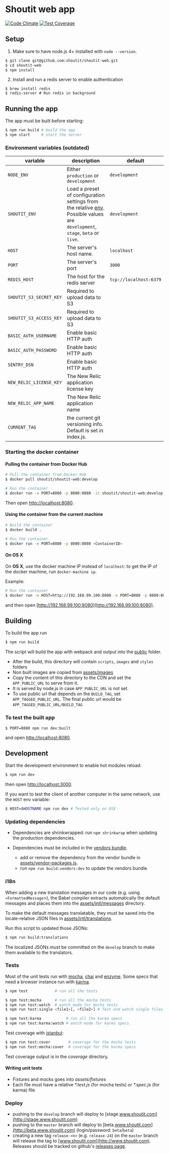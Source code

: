 # Shoutit web app

[![Code Climate](https://codeclimate.com/repos/56c5b6fcc2ad1f39dc002b07/badges/1b41af543e8e6c516c95/gpa.svg)](https://codeclimate.com/repos/56c5b6fcc2ad1f39dc002b07/feed) [![Test Coverage](https://codeclimate.com/repos/56c5b6fcc2ad1f39dc002b07/badges/1b41af543e8e6c516c95/coverage.svg)](https://codeclimate.com/repos/56c5b6fcc2ad1f39dc002b07/coverage)

## Setup

1. Make sure to have node.js 4+ installed with `node --version`.

```bash
$ git clone git@github.com:shoutit/shoutit-web.git
$ cd shoutit-web
$ npm install
```

2. Install and run a redis server to enable authentication

```
$ brew install redis
$ redis-server # Run redis in background
```

## Running the app

The app must be built before starting:

```bash
$ npm run build # build the app
$ npm start     # start the server
```

### Environment variables (outdated)

|variable|description|default|
|---|---|---|
|`NODE_ENV`|Either `production` or `development`|`development`|
|`SHOUTIT_ENV` |Load a preset of configuration settings from the relative [env](env). Possible values are `development`, `stage`, `beta` or `live`.|`development`|
|`HOST`|The server's host name.|`localhost`|
|`PORT`|The server's port|`3000`|
|`REDIS_HOST`|The host for the redis server|`tcp://localhost:6379`
|`SHOUTIT_S3_SECRET_KEY`|Required to upload data to S3||
|`SHOUTIT_S3_ACCESS_KEY`|Required to upload data to S3||
|`BASIC_AUTH_USERNAME`|Enable basic HTTP auth||
|`BASIC_AUTH_PASSWORD`|Enable basic HTTP auth||
|`SENTRY_DSN`|Enable basic HTTP auth||
|`NEW_RELIC_LICENSE_KEY`|The New Relic application license key||
|`NEW_RELIC_APP_NAME`|The New Relic application name||
|`CURRENT_TAG`| the current git versioning info. Default is set in index.js.||

### Starting the docker container

#### Pulling the container from Docker Hub

```bash
# Pull the container from Docker Hub
$ docker pull shoutit/shoutit-web:develop

# Run the container
$ docker run -e PORT=8080 -p 8080:8080 -it shoutit/shoutit-web:develop
```

Then open [http://localhost:8080](http://localhost:8080).

#### Using the container from the current machine

```bash
# Build the container
$ docker build .

# Run the container
$ docker run -e PORT=8080 -p 8080:8080 <ContainerID>
```

#### On OS X

On **OS X**, use the docker machine IP instead of `localhost`: to get the IP of the docker machine, run `docker-machine ip`.

Example:

```bash
# Run the container
$ docker run -e HOST=http://192.168.99.100:8080 -e PORT=8080 -p 8080:8080 -it shoutit/shoutit-web:develop
```

and then open [http://192.168.99.100:8080](http://192.168.99.100:8080).

## Building

To build the app run

```bash
$ npm run build
```

The script will build the app with webpack and output into the [public](public) folder.

* After the build, this directory will contain `scripts`, `images` and `styles` folders
* Non built images are copied from [assets/images](assets/images)
* Copy the content of this directory to the CDN and set the `APP_PUBLIC_URL` to serve from it.
* It is served by node.js in case `APP_PUBLIC_URL` is not set.
* To use public url that depends on the `BUILD_TAG`, set `APP_TAGGED_PUBLIC_URL`. The final public url would be `APP_TAGGED_PUBLIC_URL/BUILD_TAG`

### To test the built app

```
$ PORT=8080 npm run dev:built
```

and open [http://localhost:8080](http://localhost:8080).

## Development

Start the development environment to enable hot modules reload:

```bash
$ npm run dev
```

then open  [http://localhost:3000](http://localhost:3000).

If you want to test the client of another computer in the same network, use the `HOST` env variable:

```bash
$ HOST=$HOSTNAME npm run dev # Tested only on OSX
```

### Updating dependencies

* Dependencies are shrinkwrapped: run `npm shrinkwrap` when updating the production dependencies.

* Dependencies must be included in the [vendors bundle](assets/scripts/vendors.js).
  * add or remove the dependency from the vendor bundle in [assets/vendor-packages.js](assets/vendor-packages.js).
  * run `npm run build:vendors:dev` to update the vendors bundle.

### i18n

When adding a new translation messages in our code (e.g. using `<FormattedMessage`>), the Babel compiler extracts automatically the default messages and places them into the [assets/intl/messages](https://github.com/shoutit/shoutit-web/tree/develop/assets/intl/messages/app) directory. 

To make the default messages translatable, they must be saved into the locale-relative JSON files in   [assets/intl/translations](https://github.com/shoutit/shoutit-web/tree/develop/assets/intl/translations).

Run this script to updated those JSONs:

```bash
$ npm run build:translations
```

The localized JSONs *must* be committed on the `develop` branch to make them available to the translators.

### Tests

Most of the unit tests run with [mocha](http://mochajs.org), [chai](http://chaijs.com) and [enzyme](https://github.com/airbnb/enzyme).
Some specs that need a browser instance run with [karma](https://karma-runner.github.io).

```bash
$ npm test            # run all the tests

$ npm test:mocha      # run all the mocha tests
$ npm run test:watch  # watch mode for mocha tests
$ npm run test:single <file1>[, <file2>] # Test and watch single files with mocha

$ npm test:karma           # run all the karma specs
$ npm run test:karma:watch # watch mode for karma specs

```

Test coverage with [istanbul](https://github.com/gotwarlost/istanbul):

```bash
$ npm run test:cover        # coverage for the mocha tests
$ npm run test:mocha:cover  # coverage for the karma specs
```

Test coverage output is in the _coverage_ directory.

#### Writing unit tests

* Fixtures and mocks goes into _assets/fixtures_
* Each file must have a relative _*.test.js_  (for mocha tests) or _*.spec.js_ (for karma) file

### Deploy

* pushing to the `develop` branch will deploy to [stage.www.shoutit.com](http://stage.www.shoutit.com)
* pushing to the `master` branch will deploy to [beta.www.shoutit.com](http://beta.www.shoutit.com) (login/password: `beta`/`beta`)
* creating a new tag `release-<n>` (e.g. `release-24`) on the `master` branch will release the tag to [www.shoutit.com](http://www.shoutit.com). Releases should be tracked on github's [releases page](https://github.com/shoutit/shoutit-web/releases).
